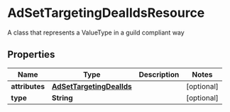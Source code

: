 

# AdSetTargetingDealIdsResource

A class that represents a ValueType in a guild compliant way

## Properties

| Name | Type | Description | Notes |
|------------ | ------------- | ------------- | -------------|
|**attributes** | [**AdSetTargetingDealIds**](AdSetTargetingDealIds.md) |  |  [optional] |
|**type** | **String** |  |  [optional] |



